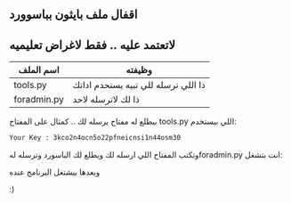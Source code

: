 
## اقفال ملف بايثون بباسوورد
## لاتعتمد عليه .. فقط لاغراض تعليميه


| اسم الملف | وظيفته |
| ------ | ------ |
| tools.py | ذا اللي ترسله للي تبيه يستحدم اداتك |
| foradmin.py | ذا لك لاترسله لاحد |


بيطلع له مفتاح يرسله لك .. كمثال على المفتاح tools.py اللي بيستخدم:

```sh
Your Key : 3kco2n4ocn5o22pfneicnsi1n44osm30
```


وتكتب المفتاح اللي ارسله لك ويطلع لك الباسورد وترسله لهforadmin.py انت بتشغل:

وبعدها بيشتغل البرنامج عنده

:)
